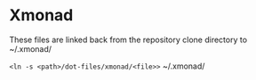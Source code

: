 # Xmonad
These files are linked back from the repository clone directory
to ~/.xmonad/


`<ln -s <path>/dot-files/xmonad/<file>>` ~/.xmonad/
